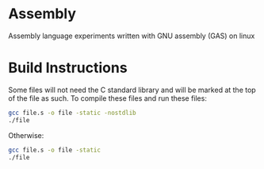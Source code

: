 # Assembly
Assembly language experiments written with GNU assembly (GAS) on linux

# Build Instructions
Some files will not need the C standard library and will be marked at the top of the file as such. To compile these files and run these files: 
```bash
gcc file.s -o file -static -nostdlib
./file
```
Otherwise:
```bash
gcc file.s -o file -static
./file
```
